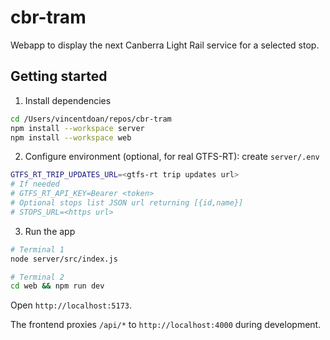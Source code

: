 # cbr-tram

Webapp to display the next Canberra Light Rail service for a selected stop.

## Getting started

1. Install dependencies

```bash
cd /Users/vincentdoan/repos/cbr-tram
npm install --workspace server
npm install --workspace web
```

2. Configure environment (optional, for real GTFS-RT): create `server/.env`

```bash
GTFS_RT_TRIP_UPDATES_URL=<gtfs-rt trip updates url>
# If needed
# GTFS_RT_API_KEY=Bearer <token>
# Optional stops list JSON url returning [{id,name}]
# STOPS_URL=<https url>
```

3. Run the app

```bash
# Terminal 1
node server/src/index.js

# Terminal 2
cd web && npm run dev
```

Open `http://localhost:5173`.

The frontend proxies `/api/*` to `http://localhost:4000` during development.
